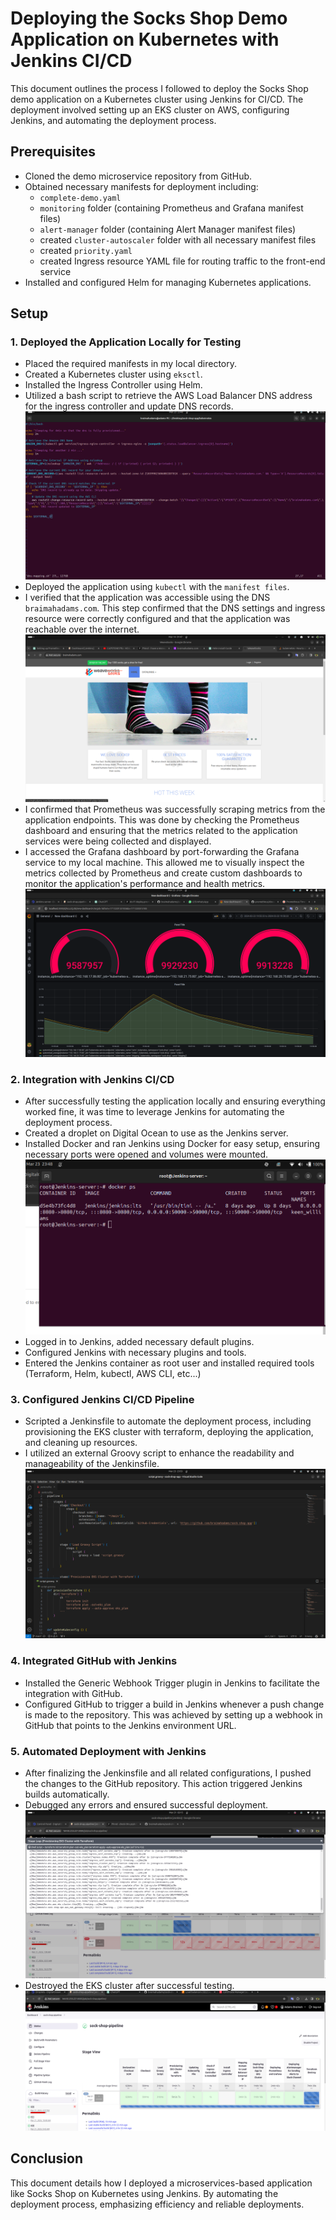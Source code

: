 # Deploying the Socks Shop Demo Application on Kubernetes with Jenkins CI/CD

This document outlines the process I followed to deploy the Socks Shop demo application on a Kubernetes cluster using Jenkins for CI/CD. The deployment involved setting up an EKS cluster on AWS, configuring Jenkins, and automating the deployment process.


## Prerequisites

- Cloned the demo microservice repository from GitHub.
- Obtained necessary manifests for deployment including:
  - `complete-demo.yaml`
  - `monitoring` folder (containing Prometheus and Grafana manifest files)
  - `alert-manager` folder (containing Alert Manager manifest files)
  - created `cluster-autoscaler` folder with all necessary manifest files
  - created `priority.yaml`
  - created Ingress resource YAML file for routing traffic to the front-end service
- Installed and configured Helm for managing Kubernetes applications.


## Setup

### 1. Deployed the Application Locally for Testing
- Placed the required manifests in my local directory.
- Created a Kubernetes cluster using `eksctl`.
- Installed the Ingress Controller using Helm.
- Utilized a bash script to retrieve the AWS Load Balancer DNS address for the ingress controller and update DNS records. ![AWS DNS Configuration](screenshots/bash-script.png)
- Deployed the application using `kubectl` with the `manifest files`. 
- I verified that the application was accessible using the DNS `braimahadams.com`. This step confirmed that the DNS settings and ingress resource were correctly configured and that the application was reachable over the internet.  ![AWS DNS Configuration](screenshots/mapped-dns)
- I confirmed that Prometheus was successfully scraping metrics from the application endpoints. This was done by checking the Prometheus dashboard and ensuring that the metrics related to the application services were being collected and displayed. 
- I accessed the Grafana dashboard by port-forwarding the Grafana service to my local machine. This allowed me to visually inspect the metrics collected by Prometheus and create custom dashboards to monitor the application's performance and health metrics.  ![AWS DNS Configuration](screenshots/grafana.png)


### 2. Integration with Jenkins CI/CD
- After successfully testing the application locally and ensuring everything worked fine, it was time to leverage Jenkins for automating the deployment process.
- Created a droplet on Digital Ocean to use as the Jenkins server.
- Installed Docker and ran Jenkins using Docker for easy setup, ensuring necessary ports were opened and volumes were mounted. ![AWS DNS Configuration](screenshots/docker.png)
- Logged in to Jenkins, added necessary default plugins.
- Configured Jenkins with necessary plugins and tools.
- Entered the Jenkins container as root user and installed required tools  (Terraform, Helm, kubectl, AWS CLI, etc...)


### 3. Configured Jenkins CI/CD Pipeline

- Scripted a Jenkinsfile to automate the deployment process, including provisioning the EKS cluster with terraform, deploying the application, and cleaning up resources. 
- I utilized an external Groovy script to enhance the readability and manageability of the Jenkinsfile. ![AWS DNS Configuration](screenshots/Screenshot%20from%202024-03-23%2023-54-05.png)


### 4. Integrated GitHub with Jenkins

- Installed the Generic Webhook Trigger plugin in Jenkins to facilitate the integration with GitHub.
- Configured GitHub to trigger a build in Jenkins whenever a push change is made to the repository. This was achieved by setting up a webhook in GitHub that points to the Jenkins environment URL.


### 5. Automated Deployment with Jenkins

- After finalizing the Jenkinsfile and all related configurations, I pushed the changes to the GitHub repository. This action triggered Jenkins builds automatically.
- Debugged any errors and ensured successful deployment.  ![AWS DNS Configuration](screenshots/debug.png)
- Destroyed the EKS cluster after successful testing. ![AWS DNS Configuration](screenshots/jenkins%20sucessfuly-deployment.png)

## Conclusion

This document details how I deployed a microservices-based application like Socks Shop on Kubernetes using Jenkins. By automating the deployment process, emphasizing efficiency and reliable deployments.
